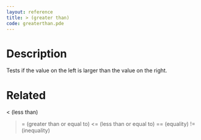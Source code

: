 ```yaml
---
layout: reference
title: > (greater than)
code: greaterthan.pde
---
```


# Description

Tests if the value on the left is larger than the value on the right. 

# Related

< (less than)
>= (greater than or equal to)
<= (less than or equal to)
== (equality)
!= (inequality)
